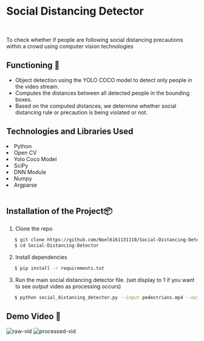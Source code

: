# Social Distancing Detector

<br>

To check whether if people are following social distancing precautions within a crowd using computer vision technologies


## Functioning :gem:
* Object detection using the YOLO COCO model to detect only people in the video stream.
* Computes the distances between all detected people in the bounding boxes.
* Based on the computed distances, we determine whether social distancing rule or precaution is being violated or not.

## Technologies and Libraries Used

<li> Python </li>
<li> Open CV </li>
<li> Yolo Coco Model</li>
<li> SciPy </li>
<li> DNN Module </li>
<li> Numpy </li>
<li> Argparse </li>

<br>

## Installation of the Project:package:

1. Clone the repo

```bash
   $ git clone https://github.com/Noel6161131110/Social-Distancing-Detector.git
   $ cd Social-Distancing-Detector
```

2. Install dependencies

```bash
   $ pip install -r requirements.txt
```

3. Run the main social distancing detector file. (set display to 1 if you want to see output video as processing occurs)
```bash
   $ python social_distancing_detector.py --input pedestrians.mp4 --output output.avi --display 1
```

## Demo Video :movie_camera:
![raw-vid](res/demo0.gif "Unprocessed video") ![processed-vid](res/demo1.gif "Processed video")
